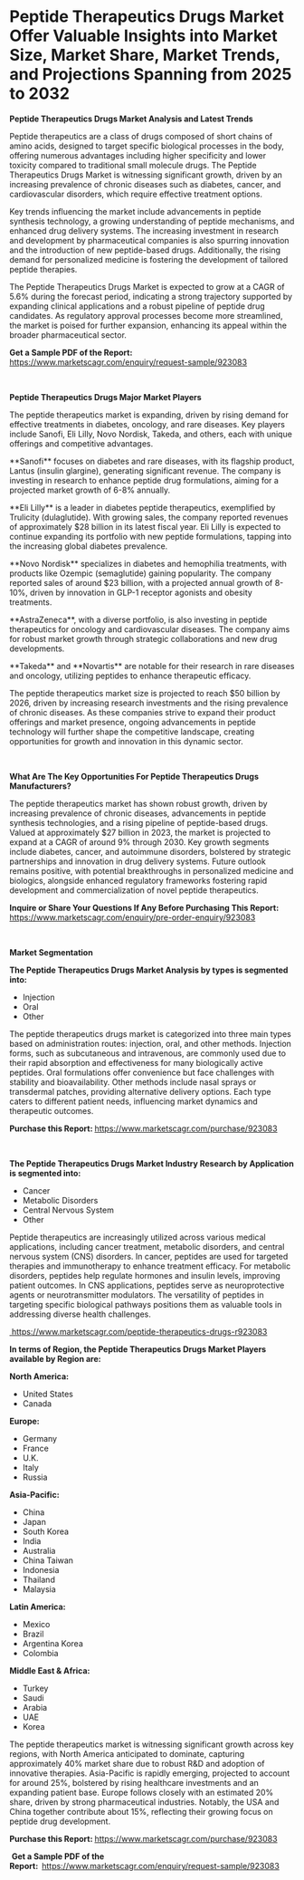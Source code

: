 <p><h1>Peptide Therapeutics Drugs Market Offer Valuable Insights into Market Size, Market Share, Market Trends, and Projections Spanning from 2025 to 2032</h1></p><p><strong>Peptide Therapeutics Drugs Market Analysis and Latest Trends</strong></p>
<p><p>Peptide therapeutics are a class of drugs composed of short chains of amino acids, designed to target specific biological processes in the body, offering numerous advantages including higher specificity and lower toxicity compared to traditional small molecule drugs. The Peptide Therapeutics Drugs Market is witnessing significant growth, driven by an increasing prevalence of chronic diseases such as diabetes, cancer, and cardiovascular disorders, which require effective treatment options.</p><p>Key trends influencing the market include advancements in peptide synthesis technology, a growing understanding of peptide mechanisms, and enhanced drug delivery systems. The increasing investment in research and development by pharmaceutical companies is also spurring innovation and the introduction of new peptide-based drugs. Additionally, the rising demand for personalized medicine is fostering the development of tailored peptide therapies. </p><p>The Peptide Therapeutics Drugs Market is expected to grow at a CAGR of 5.6% during the forecast period, indicating a strong trajectory supported by expanding clinical applications and a robust pipeline of peptide drug candidates. As regulatory approval processes become more streamlined, the market is poised for further expansion, enhancing its appeal within the broader pharmaceutical sector.</p></p>
<p><strong>Get a Sample PDF of the Report:&nbsp;</strong> <a href="https://www.marketscagr.com/enquiry/request-sample/923083?utm_campaign=2012&utm_medium=2&utm_source=Github&utm_content=ia&utm_term=18042025&utm_id=peptide-therapeutics-drugs">https://www.marketscagr.com/enquiry/request-sample/923083</a></p>
<p>&nbsp;</p>
<p><strong>Peptide Therapeutics Drugs Major Market Players</strong></p>
<p><p>The peptide therapeutics market is expanding, driven by rising demand for effective treatments in diabetes, oncology, and rare diseases. Key players include Sanofi, Eli Lilly, Novo Nordisk, Takeda, and others, each with unique offerings and competitive advantages.</p><p>**Sanofi** focuses on diabetes and rare diseases, with its flagship product, Lantus (insulin glargine), generating significant revenue. The company is investing in research to enhance peptide drug formulations, aiming for a projected market growth of 6-8% annually.</p><p>**Eli Lilly** is a leader in diabetes peptide therapeutics, exemplified by Trulicity (dulaglutide). With growing sales, the company reported revenues of approximately $28 billion in its latest fiscal year. Eli Lilly is expected to continue expanding its portfolio with new peptide formulations, tapping into the increasing global diabetes prevalence.</p><p>**Novo Nordisk** specializes in diabetes and hemophilia treatments, with products like Ozempic (semaglutide) gaining popularity. The company reported sales of around $23 billion, with a projected annual growth of 8-10%, driven by innovation in GLP-1 receptor agonists and obesity treatments.</p><p>**AstraZeneca**, with a diverse portfolio, is also investing in peptide therapeutics for oncology and cardiovascular diseases. The company aims for robust market growth through strategic collaborations and new drug developments.</p><p>**Takeda** and **Novartis** are notable for their research in rare diseases and oncology, utilizing peptides to enhance therapeutic efficacy.</p><p>The peptide therapeutics market size is projected to reach $50 billion by 2026, driven by increasing research investments and the rising prevalence of chronic diseases. As these companies strive to expand their product offerings and market presence, ongoing advancements in peptide technology will further shape the competitive landscape, creating opportunities for growth and innovation in this dynamic sector.</p></p>
<p>&nbsp;</p>
<p><strong>What Are The Key Opportunities For Peptide Therapeutics Drugs Manufacturers?</strong></p>
<p><p>The peptide therapeutics market has shown robust growth, driven by increasing prevalence of chronic diseases, advancements in peptide synthesis technologies, and a rising pipeline of peptide-based drugs. Valued at approximately $27 billion in 2023, the market is projected to expand at a CAGR of around 9% through 2030. Key growth segments include diabetes, cancer, and autoimmune disorders, bolstered by strategic partnerships and innovation in drug delivery systems. Future outlook remains positive, with potential breakthroughs in personalized medicine and biologics, alongside enhanced regulatory frameworks fostering rapid development and commercialization of novel peptide therapeutics.</p></p>
<p><strong>Inquire or Share Your Questions If Any Before Purchasing This Report:</strong> <a href="https://www.marketscagr.com/enquiry/pre-order-enquiry/923083?utm_campaign=2012&utm_medium=2&utm_source=Github&utm_content=ia&utm_term=18042025&utm_id=peptide-therapeutics-drugs">https://www.marketscagr.com/enquiry/pre-order-enquiry/923083</a></p>
<p>&nbsp;</p>
<p><strong>Market Segmentation</strong></p>
<p><strong>The Peptide Therapeutics Drugs Market Analysis by types is segmented into:</strong></p>
<p><ul><li>Injection</li><li>Oral</li><li>Other</li></ul></p>
<p><p>The peptide therapeutics drugs market is categorized into three main types based on administration routes: injection, oral, and other methods. Injection forms, such as subcutaneous and intravenous, are commonly used due to their rapid absorption and effectiveness for many biologically active peptides. Oral formulations offer convenience but face challenges with stability and bioavailability. Other methods include nasal sprays or transdermal patches, providing alternative delivery options. Each type caters to different patient needs, influencing market dynamics and therapeutic outcomes.</p></p>
<p><strong>Purchase this Report:&nbsp;</strong><a href="https://www.marketscagr.com/purchase/923083?utm_campaign=2012&utm_medium=2&utm_source=Github&utm_content=ia&utm_term=18042025&utm_id=peptide-therapeutics-drugs">https://www.marketscagr.com/purchase/923083</a></p>
<p>&nbsp;</p>
<p><strong>The Peptide Therapeutics Drugs Market Industry Research by Application is segmented into:</strong></p>
<p><ul><li>Cancer</li><li>Metabolic Disorders</li><li>Central Nervous System</li><li>Other</li></ul></p>
<p><p>Peptide therapeutics are increasingly utilized across various medical applications, including cancer treatment, metabolic disorders, and central nervous system (CNS) disorders. In cancer, peptides are used for targeted therapies and immunotherapy to enhance treatment efficacy. For metabolic disorders, peptides help regulate hormones and insulin levels, improving patient outcomes. In CNS applications, peptides serve as neuroprotective agents or neurotransmitter modulators. The versatility of peptides in targeting specific biological pathways positions them as valuable tools in addressing diverse health challenges.</p></p>
<p><a href="https://www.marketscagr.com/peptide-therapeutics-drugs-r923083?utm_campaign=2012&utm_medium=2&utm_source=Github&utm_content=ia&utm_term=18042025&utm_id=peptide-therapeutics-drugs">&nbsp;https://www.marketscagr.com/peptide-therapeutics-drugs-r923083</a></p>
<p><strong>In terms of Region, the Peptide Therapeutics Drugs Market Players available by Region are:</strong></p>
<p>
    <p> <strong> North America: </strong>
        <ul>
            <li>United States</li>
            <li>Canada</li>
        </ul>
        </p> 
    <p> <strong> Europe: </strong>
        <ul>
            <li>Germany</li>
            <li>France</li>
            <li>U.K.</li>
            <li>Italy</li>
            <li>Russia</li>
        </ul>
        </p> 
    <p> <strong> Asia-Pacific: </strong>
        <ul>
            <li>China</li>
            <li>Japan</li>
            <li>South Korea</li>
            <li>India</li>
            <li>Australia</li>
            <li>China Taiwan</li>
            <li>Indonesia</li>
            <li>Thailand</li>
            <li>Malaysia</li>
        </ul>
        </p> 
    <p> <strong> Latin America: </strong>
        <ul>
            <li>Mexico</li>
            <li>Brazil</li>
            <li>Argentina Korea</li>
            <li>Colombia</li>
        </ul>
        </p> 
    <p> <strong> Middle East & Africa: </strong>
        <ul>
            <li>Turkey</li>
            <li>Saudi</li>
            <li>Arabia</li>
            <li>UAE</li>
            <li>Korea</li>
        </ul>
    </p>
    </p>
<p><p>The peptide therapeutics market is witnessing significant growth across key regions, with North America anticipated to dominate, capturing approximately 40% market share due to robust R&D and adoption of innovative therapies. Asia-Pacific is rapidly emerging, projected to account for around 25%, bolstered by rising healthcare investments and an expanding patient base. Europe follows closely with an estimated 20% share, driven by strong pharmaceutical industries. Notably, the USA and China together contribute about 15%, reflecting their growing focus on peptide drug development.</p></p>
<p><strong>Purchase this Report: </strong><a href="https://www.marketscagr.com/purchase/923083?utm_campaign=2012&utm_medium=2&utm_source=Github&utm_content=ia&utm_term=18042025&utm_id=peptide-therapeutics-drugs">https://www.marketscagr.com/purchase/923083</a></p>
<p>&nbsp;<strong>Get a Sample PDF of the Report:&nbsp;&nbsp;</strong><a href="https://www.marketscagr.com/enquiry/request-sample/923083?utm_campaign=2012&utm_medium=2&utm_source=Github&utm_content=ia&utm_term=18042025&utm_id=peptide-therapeutics-drugs">https://www.marketscagr.com/enquiry/request-sample/923083</a></p>
<p><strong></strong></p>
<p><p></p><p></p><p></p></p>